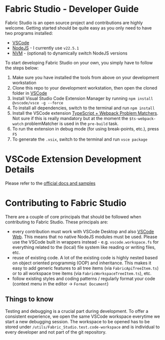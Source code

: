 # Fabric Studio - Developer Guide

Fabric Studio is an open source project and contributions are highly welcome. Getting started should be quite easy as you only need to have two programs installed:

- [VSCode](https://code.visualstudio.com/)
- [NodeJS](https://nodejs.org/en/) - I currently use `v22.5.1`
- [NVM](https://github.com/coreybutler/nvm-windows) - (optional) to dynamically switch NodeJS versions

To start developing Fabric Studio on your own, you simply have to follow the steps below:
1. Make sure you have installed the tools from above on your development workstation
2. Clone this repo to your development workstation, then open the cloned folder in [VSCode](https://code.visualstudio.com/)
3. Install Visual Studio Code Extension Manager by running `npm install @vscode/vsce -g --force`
4. To install all dependencies, switch to the terminal and run `npm install`
5. Install the VSCode extension [TypeScript + Webpack Problem Matchers](https://marketplace.visualstudio.com/items?itemName=amodio.tsl-problem-matcher). Not sure if this is really mandatory but at the moment the `$ts-webpack-watch` problemMatcher is used in the `pre-build` task.
6. To run the extension in debug mode (for using break-points, etc.), press `F5`
7. To generate the `.vsix`, switch to the terminal and run `vsce package`

# VSCode Extension Development Details
Please refer to the [official docs and samples](https://github.com/microsoft/vscode-extension-samples#prerequisites)

# Contributing to Fabric Studio
There are a couple of core principals that should be followed when contributing to Fabric Studio. These principals are:

- every contribution must work with VSCode Desktop and also [VSCode Web](https://vscode.dev). This means that no native NodeJS modules must be used. Please use the VSCode built in wrappers instead - e.g. `vscode.workspace.fs` for everything related to the (local) file system like reading or writing files, etc.
- reuse of existing code. A lot of the existing code is highly nested based on object oriented programmig (OOP) and inheritance. This makes it easy to add generic features to all tree items (via `FabricApiTreeItem.ts`) or to all workspace tree items (via `FabricWorkspaceTreeItem.ts`), etc.
- follow existing styles and coding patterns / regularly format your code (context menu in the editor -> `Format Document`)

## Things to know

Testing and debugging is a crucial part during development. To offer a consistent experience, we open the same VSCode workspace everytime we start a new debugging session. The workspace to be opened has to be stored under `/utils/Fabric_Studio.test.code-workspace` and is individual to every developer and not part of the git repository.
